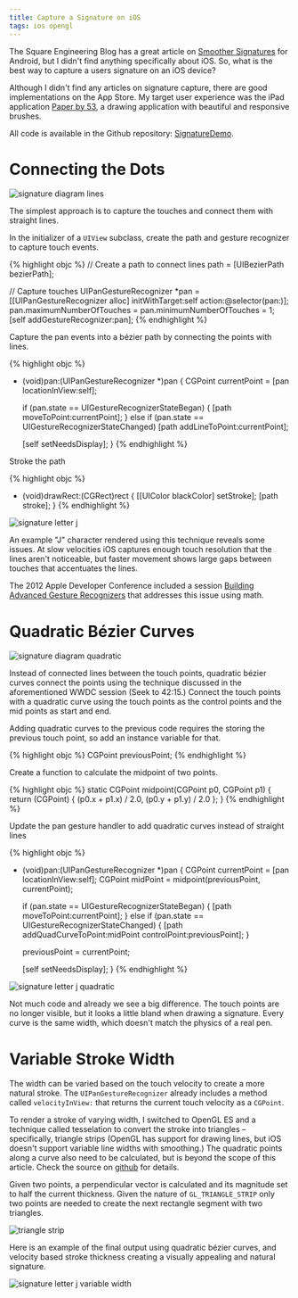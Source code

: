 ```yaml
---
title: Capture a Signature on iOS
tags: ios opengl
---
```


The Square Engineering Blog has a great article on [Smoother Signatures](http://corner.squareup.com/2012/07/smoother-signatures.html) for Android, but I didn't find anything specifically about iOS. So, what is the best way to capture a users signature on an iOS device?

Although I didn't find any articles on signature capture, there are good implementations on the App Store. My target user experience was the iPad application [Paper by 53](http://fiftythree.com/paper), a drawing application with beautiful and responsive brushes.

All code is available in the Github repository: [SignatureDemo](https://www.github.com/jharwig/SignatureDemo).

Connecting the Dots
===================

<img src="/blogs/jason_harwig/assets/signature-diagram-lines.png" title="signature diagram lines"/>

The simplest approach is to capture the touches and connect them with straight lines.

In the initializer of a `UIView` subclass, create the path and gesture recognizer to capture touch events.

{% highlight objc %}
// Create a path to connect lines
path = [UIBezierPath bezierPath];

// Capture touches
UIPanGestureRecognizer *pan = [[UIPanGestureRecognizer alloc] initWithTarget:self action:@selector(pan:)];
pan.maximumNumberOfTouches = pan.minimumNumberOfTouches = 1;
[self addGestureRecognizer:pan];
{% endhighlight %}

Capture the pan events into a bézier path by connecting the points with lines.

{% highlight objc %}
- (void)pan:(UIPanGestureRecognizer *)pan {
    CGPoint currentPoint = [pan locationInView:self];

    if (pan.state == UIGestureRecognizerStateBegan) {
        [path moveToPoint:currentPoint];
    } else if (pan.state == UIGestureRecognizerStateChanged)
        [path addLineToPoint:currentPoint];

    [self setNeedsDisplay];
}
{% endhighlight %}

Stroke the path

{% highlight objc %}
- (void)drawRect:(CGRect)rect
{
    [[UIColor blackColor] setStroke];
    [path stroke];
}
{% endhighlight %}

<img src="/blogs/jason_harwig/assets/signature-letter-j.png" style="max-height:300px;" title="signature letter j"/>

An example "J" character rendered using this technique reveals some issues. At slow velocities iOS captures enough touch resolution that the lines aren't noticeable, but faster movement shows large gaps between touches that accentuates the lines.

The 2012 Apple Developer Conference included a session [Building Advanced Gesture Recognizers](https://developer.apple.com/videos/wwdc/2012/?id=233) that addresses this issue using math.


Quadratic Bézier Curves
=======================

<img src="/blogs/jason_harwig/assets/signature-diagram-quadratic.png" title="signature diagram quadratic" />

Instead of connected lines between the touch points, quadratic bézier curves connect the points using the technique discussed in the aforementioned WWDC session (Seek to 42:15.) Connect the touch points with a quadratic curve using the touch points as the control points and the mid points as start and end.

Adding quadratic curves to the previous code requires the storing the previous touch point, so add an instance variable for that.

{% highlight objc %}
CGPoint previousPoint;
{% endhighlight %}

Create a function to calculate the midpoint of two points.

{% highlight objc %}
static CGPoint midpoint(CGPoint p0, CGPoint p1) {
    return (CGPoint) {
        (p0.x + p1.x) / 2.0,
        (p0.y + p1.y) / 2.0
    };
}
{% endhighlight %}

Update the pan gesture handler to add quadratic curves instead of straight lines

{% highlight objc %}
- (void)pan:(UIPanGestureRecognizer *)pan {
    CGPoint currentPoint = [pan locationInView:self];
    CGPoint midPoint = midpoint(previousPoint, currentPoint);

    if (pan.state == UIGestureRecognizerStateBegan) {
        [path moveToPoint:currentPoint];
    } else if (pan.state == UIGestureRecognizerStateChanged) {
        [path addQuadCurveToPoint:midPoint controlPoint:previousPoint];
    }

    previousPoint = currentPoint;

    [self setNeedsDisplay];
}
{% endhighlight %}

<img src="/blogs/jason_harwig/assets/signature-letter-j-quadratic.png" style="max-height:300px;" title="signature letter j quadratic"/>

Not much code and already we see a big difference. The touch points are no longer visible, but it looks a little bland when drawing a signature. Every curve is the same width, which doesn't match the physics of a real pen.

Variable Stroke Width
=====================

The width can be varied based on the touch velocity to create a more natural stroke. The `UIPanGestureRecognizer` already includes a method called `velocityInView:` that returns the current touch velocity as a `CGPoint`.

To render a stroke of varying width, I switched to OpenGL ES and a technique called tesselation to convert the stroke into triangles – specifically, triangle strips (OpenGL has support for drawing lines, but iOS doesn't support variable line widths with smoothing.) The quadratic points along a curve also need to be calculated, but is beyond the scope of this article. Check the source on [github](https://www.github.com/jharwig/SignatureDemo) for details.

Given two points, a perpendicular vector is calculated and its magnitude set to half the current thickness. Given the nature of `GL_TRIANGLE_STRIP` only two points are needed to create the next rectangle segment with two triangles.

<img src="/blogs/jason_harwig/assets/signature-triangle-strip.png" title="triangle strip"/>

Here is an example of the final output using quadratic bézier curves, and velocity based stroke thickness creating a visually appealing and natural signature.

<img src="/blogs/jason_harwig/assets/signature-letter-j-opengl.png" style="max-height:400px;" title="signature letter j variable width"/>

